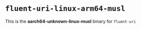 # `fluent-uri-linux-arm64-musl`

This is the **aarch64-unknown-linux-musl** binary for `fluent-uri`
